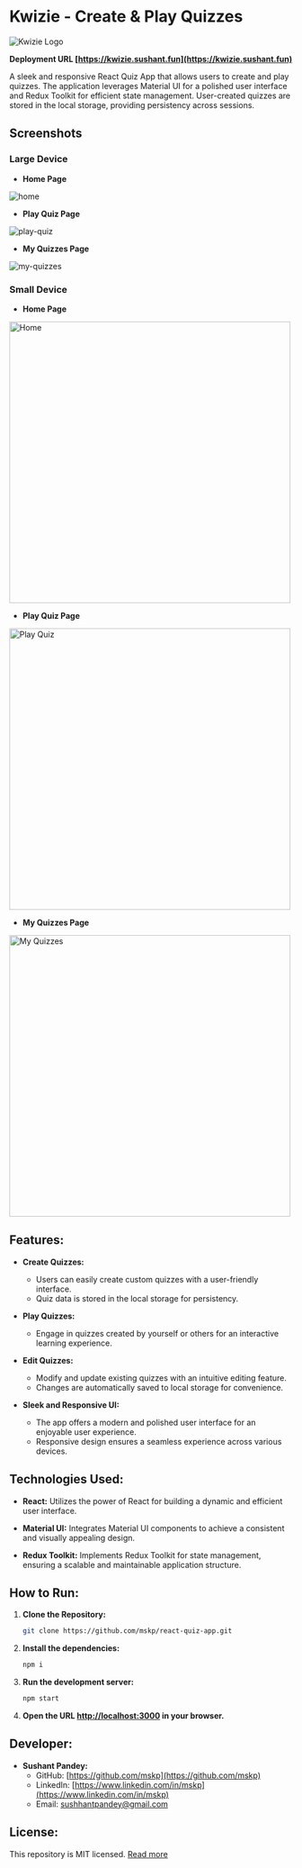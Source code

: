 # Kwizie - Create & Play Quizzes

![Kwizie Logo](https://kwizie.sushant.fun/icon-192x192.png)

**Deployment URL [https://kwizie.sushant.fun](https://kwizie.sushant.fun)**

A sleek and responsive React Quiz App that allows users to create and play quizzes. The application leverages Material UI for a polished user interface and Redux Toolkit for efficient state management. User-created quizzes are stored in the local storage, providing persistency across sessions.

## Screenshots

### Large Device

- **Home Page**

![home](https://kwizie.vercel.app/readme-img/home.png)

- **Play Quiz Page**

![play-quiz](https://kwizie.vercel.app/readme-img/play.png)

- **My Quizzes Page**

![my-quizzes](https://kwizie.vercel.app/readme-img/my-quizzes.png)

### Small Device

- **Home Page**

<img src="https://kwizie.vercel.app/readme-img/home-sm.png" alt="Home" height="500">

- **Play Quiz Page**

<img src="https://kwizie.vercel.app/readme-img/play-sm.png" alt="Play Quiz" height="500">

- **My Quizzes Page**

<img src="https://kwizie.vercel.app/readme-img/my-quizzes-sm.png" alt="My Quizzes" height="500">

## Features:

- **Create Quizzes:**

  - Users can easily create custom quizzes with a user-friendly interface.
  - Quiz data is stored in the local storage for persistency.

- **Play Quizzes:**

  - Engage in quizzes created by yourself or others for an interactive learning experience.

- **Edit Quizzes:**

  - Modify and update existing quizzes with an intuitive editing feature.
  - Changes are automatically saved to local storage for convenience.

- **Sleek and Responsive UI:**
  - The app offers a modern and polished user interface for an enjoyable user experience.
  - Responsive design ensures a seamless experience across various devices.

## Technologies Used:

- **React:** Utilizes the power of React for building a dynamic and efficient user interface.

- **Material UI:** Integrates Material UI components to achieve a consistent and visually appealing design.

- **Redux Toolkit:** Implements Redux Toolkit for state management, ensuring a scalable and maintainable application structure.

## How to Run:

1. **Clone the Repository:**

   ```bash
   git clone https://github.com/mskp/react-quiz-app.git
   ```

2. **Install the dependencies:**

   ```bash
   npm i
   ```

3. **Run the development server:**

   ```bash
   npm start
   ```

4. **Open the URL [http://localhost:3000](http://localhost:3000) in your browser.**

## Developer:

- **Sushant Pandey:**
  - GitHub: [https://github.com/mskp](https://github.com/mskp)
  - LinkedIn: [https://www.linkedin.com/in/mskp](https://www.linkedin.com/in/mskp)
  - Email: sushhantpandey@gmail.com


## License:

This repository is MIT licensed. [Read more](./LICENSE.txt)
